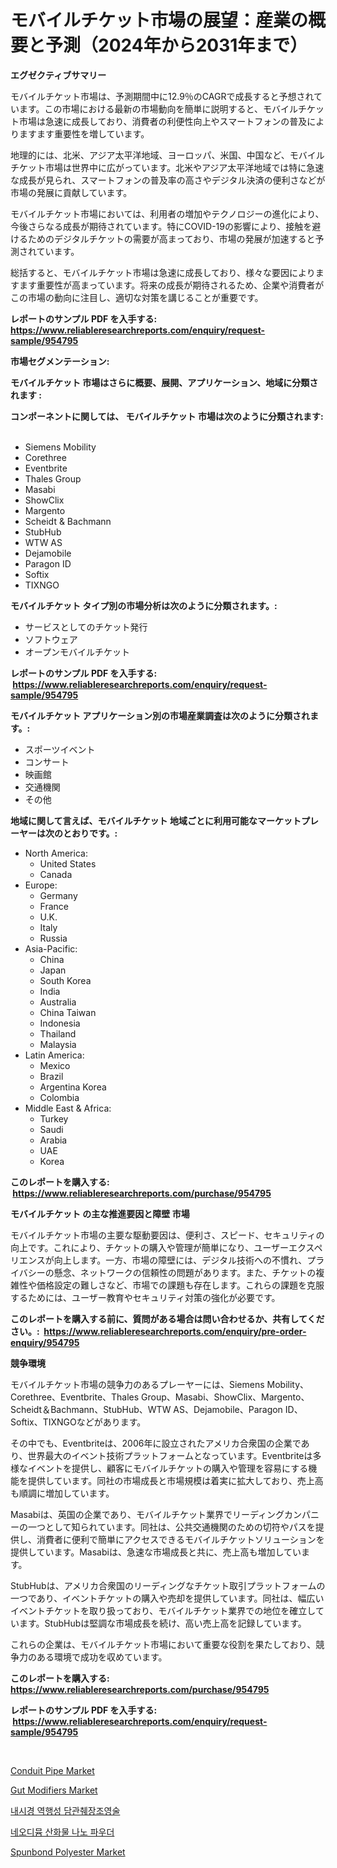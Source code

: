 <p><h1>モバイルチケット市場の展望：産業の概要と予測（2024年から2031年まで）</h1></p><p><strong>エグゼクティブサマリー</strong></p>
<p><p>モバイルチケット市場は、予測期間中に12.9％のCAGRで成長すると予想されています。この市場における最新の市場動向を簡単に説明すると、モバイルチケット市場は急速に成長しており、消費者の利便性向上やスマートフォンの普及によりますます重要性を増しています。</p><p>地理的には、北米、アジア太平洋地域、ヨーロッパ、米国、中国など、モバイルチケット市場は世界中に広がっています。北米やアジア太平洋地域では特に急速な成長が見られ、スマートフォンの普及率の高さやデジタル決済の便利さなどが市場の発展に貢献しています。</p><p>モバイルチケット市場においては、利用者の増加やテクノロジーの進化により、今後さらなる成長が期待されています。特にCOVID-19の影響により、接触を避けるためのデジタルチケットの需要が高まっており、市場の発展が加速すると予測されています。</p><p>総括すると、モバイルチケット市場は急速に成長しており、様々な要因によりますます重要性が高まっています。将来の成長が期待されるため、企業や消費者がこの市場の動向に注目し、適切な対策を講じることが重要です。</p></p>
<p><strong>レポートのサンプル PDF を入手する: <a href="https://www.reliableresearchreports.com/enquiry/request-sample/954795">https://www.reliableresearchreports.com/enquiry/request-sample/954795</a></strong></p>
<p><strong>市場セグメンテーション:</strong></p>
<p><strong> モバイルチケット 市場はさらに概要、展開、アプリケーション、地域に分類されます :</strong></p>
<p><strong>コンポーネントに関しては、 モバイルチケット 市場は次のように分類されます: &nbsp;</strong></p>
<p><ul><li>Siemens Mobility</li><li>Corethree</li><li>Eventbrite</li><li>Thales Group</li><li>Masabi</li><li>ShowClix</li><li>Margento</li><li>Scheidt & Bachmann</li><li>StubHub</li><li>WTW AS</li><li>Dejamobile</li><li>Paragon ID</li><li>Softix</li><li>TIXNGO</li></ul></p>
<p><strong> モバイルチケット タイプ別の市場分析は次のように分類されます。:</strong></p>
<p><ul><li>サービスとしてのチケット発行</li><li>ソフトウェア</li><li>オープンモバイルチケット</li></ul></p>
<p><strong>レポートのサンプル PDF を入手する: &nbsp;<a href="https://www.reliableresearchreports.com/enquiry/request-sample/954795">https://www.reliableresearchreports.com/enquiry/request-sample/954795</a></strong></p>
<p><strong> モバイルチケット アプリケーション別の市場産業調査は次のように分類されます。:</strong></p>
<p><ul><li>スポーツイベント</li><li>コンサート</li><li>映画館</li><li>交通機関</li><li>その他</li></ul></p>
<p><strong>地域に関して言えば、モバイルチケット 地域ごとに利用可能なマーケットプレーヤーは次のとおりです。:</strong></p>
<p><ul>
    <li>
        North America:
        <ul>
            <li>United States</li>
            <li>Canada</li>
        </ul>
    </li>
    <li>
        Europe:
        <ul>
            <li>Germany</li>
            <li>France</li>
            <li>U.K.</li>
            <li>Italy</li>
            <li>Russia</li>
        </ul>
    </li>
    <li>
        Asia-Pacific:
        <ul>
            <li>China</li>
            <li>Japan</li>
            <li>South Korea</li>
            <li>India</li>
            <li>Australia</li>
            <li>China Taiwan</li>
            <li>Indonesia</li>
            <li>Thailand</li>
            <li>Malaysia</li>
        </ul>
    </li>
    <li>
        Latin America:
        <ul>
            <li>Mexico</li>
            <li>Brazil</li>
            <li>Argentina Korea</li>
            <li>Colombia</li>
        </ul>
    </li>
    <li>
        Middle East & Africa:
        <ul>
            <li>Turkey</li>
            <li>Saudi</li>
            <li>Arabia</li>
            <li>UAE</li>
            <li>Korea</li>
        </ul>
    </li>
    </ul></p>
<p><strong>このレポートを購入する: &nbsp;<a href="https://www.reliableresearchreports.com/purchase/954795">https://www.reliableresearchreports.com/purchase/954795</a></strong></p>
<p><strong>モバイルチケット の主な推進要因と障壁 市場</strong></p>
<p><p>モバイルチケット市場の主要な駆動要因は、便利さ、スピード、セキュリティの向上です。これにより、チケットの購入や管理が簡単になり、ユーザーエクスペリエンスが向上します。一方、市場の障壁には、デジタル技術への不慣れ、プライバシーの懸念、ネットワークの信頼性の問題があります。また、チケットの複雑性や価格設定の難しさなど、市場での課題も存在します。これらの課題を克服するためには、ユーザー教育やセキュリティ対策の強化が必要です。</p></p>
<p><strong>このレポートを購入する前に、質問がある場合は問い合わせるか、共有してください。:&nbsp; <a href="https://www.reliableresearchreports.com/enquiry/pre-order-enquiry/954795">https://www.reliableresearchreports.com/enquiry/pre-order-enquiry/954795</a></strong></p>
<p><strong>競争環境</strong></p>
<p><p>モバイルチケット市場の競争力のあるプレーヤーには、Siemens Mobility、Corethree、Eventbrite、Thales Group、Masabi、ShowClix、Margento、Scheidt＆Bachmann、StubHub、WTW AS、Dejamobile、Paragon ID、Softix、TIXNGOなどがあります。</p><p>その中でも、Eventbriteは、2006年に設立されたアメリカ合衆国の企業であり、世界最大のイベント技術プラットフォームとなっています。Eventbriteは多様なイベントを提供し、顧客にモバイルチケットの購入や管理を容易にする機能を提供しています。同社の市場成長と市場規模は着実に拡大しており、売上高も順調に増加しています。</p><p>Masabiは、英国の企業であり、モバイルチケット業界でリーディングカンパニーの一つとして知られています。同社は、公共交通機関のための切符やパスを提供し、消費者に便利で簡単にアクセスできるモバイルチケットソリューションを提供しています。Masabiは、急速な市場成長と共に、売上高も増加しています。</p><p>StubHubは、アメリカ合衆国のリーディングなチケット取引プラットフォームの一つであり、イベントチケットの購入や売却を提供しています。同社は、幅広いイベントチケットを取り扱っており、モバイルチケット業界での地位を確立しています。StubHubは堅調な市場成長を続け、高い売上高を記録しています。</p><p>これらの企業は、モバイルチケット市場において重要な役割を果たしており、競争力のある環境で成功を収めています。</p></p>
<p><strong>このレポートを購入する: &nbsp; <a href="https://www.reliableresearchreports.com/purchase/954795">https://www.reliableresearchreports.com/purchase/954795</a></strong></p>
<p><strong>レポートのサンプル PDF を入手する: &nbsp;<a href="https://www.reliableresearchreports.com/enquiry/request-sample/954795">https://www.reliableresearchreports.com/enquiry/request-sample/954795</a></strong><strong></strong></p>
<p>&nbsp;</p>
<p><p><a href="https://view.publitas.com/reportprime-1/conduit-pipe-market-size-furnishes-valuable-information-encompassing-market-share-market-trends-and-projections-spanning-from-2024-to-2031/">Conduit Pipe Market</a></p><p><a href="https://issuu.com/reportprime-2/docs/gut-modifiers-market-size-2030.pptx">Gut Modifiers Market</a></p><p><a href="https://github.com/lzrvbyqzftro57/Market-Research-Report-List-1/blob/main/5015807185286.md">내시경 역행성 담관췌장조영술</a></p><p><a href="https://medium.com/@grozeliatrueheartb2i231y9/%EB%84%A4%EC%98%A4%EB%94%94%EB%AE%B4-%EC%82%B0%ED%99%94%EB%AC%BC-%EB%82%98%EB%85%B8%EB%B6%84%EB%A7%90-%EC%8B%9C%EC%9E%A5-%EB%B3%B4%EA%B3%A0%EC%84%9C%EB%8A%94-%EC%9D%B4-%EC%8B%9C%EC%9E%A5%EC%9D%98-%EC%B5%9C%EC%8B%A0-%ED%8A%B8%EB%A0%8C%EB%93%9C%EC%99%80-%EC%84%B1%EC%9E%A5-%EA%B8%B0%ED%9A%8C%EB%A5%BC-%EB%B0%9D%ED%98%80%EC%A4%8D%EB%8B%88%EB%8B%A4-8095d81983a5">네오디뮴 산화물 나노 파우더</a></p><p><a href="https://github.com/RoccoManning/Market-Research-Report-List-3/blob/main/spunbond-polyester-market.md">Spunbond Polyester Market</a></p></p>